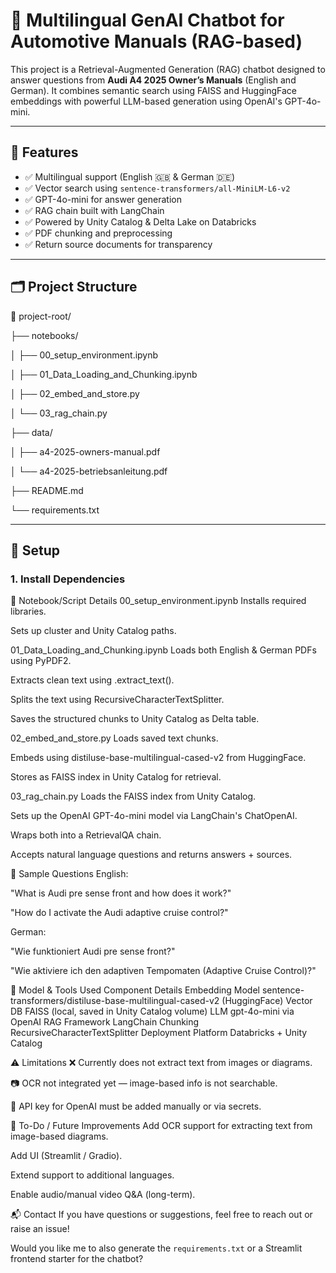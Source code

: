 # 📘 Multilingual GenAI Chatbot for Automotive Manuals (RAG-based)

This project is a Retrieval-Augmented Generation (RAG) chatbot designed to answer questions from **Audi A4 2025 Owner’s Manuals** (English and German). It combines semantic search using FAISS and HuggingFace embeddings with powerful LLM-based generation using OpenAI's GPT-4o-mini.

---

## 🚀 Features

- ✅ Multilingual support (English 🇬🇧 & German 🇩🇪)
- ✅ Vector search using `sentence-transformers/all-MiniLM-L6-v2`
- ✅ GPT-4o-mini for answer generation
- ✅ RAG chain built with LangChain
- ✅ Powered by Unity Catalog & Delta Lake on Databricks
- ✅ PDF chunking and preprocessing
- ✅ Return source documents for transparency

---

## 🗂 Project Structure

📁 project-root/

├── notebooks/

│ ├── 00_setup_environment.ipynb

│ ├── 01_Data_Loading_and_Chunking.ipynb

│ ├── 02_embed_and_store.py

│ └── 03_rag_chain.py

├── data/

│ ├── a4-2025-owners-manual.pdf

│ └── a4-2025-betriebsanleitung.pdf

├── README.md

└── requirements.txt


---

## 🔧 Setup

### 1. Install Dependencies


📄 Notebook/Script Details
00_setup_environment.ipynb
Installs required libraries.

Sets up cluster and Unity Catalog paths.

01_Data_Loading_and_Chunking.ipynb
Loads both English & German PDFs using PyPDF2.

Extracts clean text using .extract_text().

Splits the text using RecursiveCharacterTextSplitter.

Saves the structured chunks to Unity Catalog as Delta table.

02_embed_and_store.py
Loads saved text chunks.

Embeds using distiluse-base-multilingual-cased-v2 from HuggingFace.

Stores as FAISS index in Unity Catalog for retrieval.

03_rag_chain.py
Loads the FAISS index from Unity Catalog.

Sets up the OpenAI GPT-4o-mini model via LangChain's ChatOpenAI.

Wraps both into a RetrievalQA chain.

Accepts natural language questions and returns answers + sources.

💬 Sample Questions
English:

"What is Audi pre sense front and how does it work?"

"How do I activate the Audi adaptive cruise control?"

German:

"Wie funktioniert Audi pre sense front?"

"Wie aktiviere ich den adaptiven Tempomaten (Adaptive Cruise Control)?"

🧠 Model & Tools Used
Component	Details
Embedding Model	sentence-transformers/distiluse-base-multilingual-cased-v2 (HuggingFace)
Vector DB	FAISS (local, saved in Unity Catalog volume)
LLM	gpt-4o-mini via OpenAI
RAG Framework	LangChain
Chunking	RecursiveCharacterTextSplitter
Deployment Platform	Databricks + Unity Catalog

⚠️ Limitations
❌ Currently does not extract text from images or diagrams.

📷 OCR not integrated yet — image-based info is not searchable.

🔐 API key for OpenAI must be added manually or via secrets.

📌 To-Do / Future Improvements
 Add OCR support for extracting text from image-based diagrams.

 Add UI (Streamlit / Gradio).

 Extend support to additional languages.

 Enable audio/manual video Q&A (long-term).

📬 Contact
If you have questions or suggestions, feel free to reach out or raise an issue!


Would you like me to also generate the `requirements.txt` or a Streamlit frontend starter for the chatbot?


